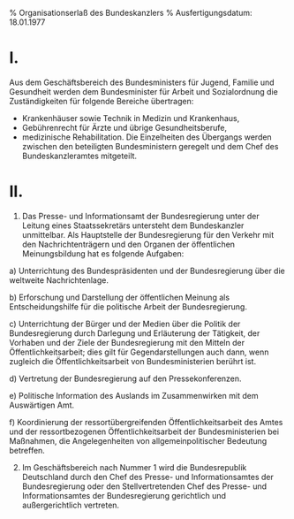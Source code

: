 % Organisationserlaß des Bundeskanzlers
% Ausfertigungsdatum: 18.01.1977
 
# I.

Aus dem Geschäftsbereich des Bundesministers für Jugend, Familie und Gesundheit werden dem Bundesminister für Arbeit und Sozialordnung die Zuständigkeiten für folgende Bereiche übertragen:  
- Krankenhäuser sowie Technik in Medizin und Krankenhaus,  
- Gebührenrecht für Ärzte und übrige Gesundheitsberufe,  
- medizinische Rehabilitation. Die Einzelheiten des Übergangs werden zwischen den beteiligten Bundesministern geregelt und dem Chef des Bundeskanzleramtes mitgeteilt.

# II.

1. Das Presse- und Informationsamt der Bundesregierung unter der Leitung eines Staatssekretärs untersteht dem Bundeskanzler unmittelbar. Als Hauptstelle der Bundesregierung für den Verkehr mit den Nachrichtenträgern und den Organen der öffentlichen Meinungsbildung hat es folgende Aufgaben:

a) Unterrichtung des Bundespräsidenten und der Bundesregierung über die weltweite Nachrichtenlage.

b) Erforschung und Darstellung der öffentlichen Meinung als Entscheidungshilfe für die politische Arbeit der Bundesregierung.

c) Unterrichtung der Bürger und der Medien über die Politik der Bundesregierung durch Darlegung und Erläuterung der Tätigkeit, der Vorhaben und der Ziele der Bundesregierung mit den Mitteln der Öffentlichkeitsarbeit; dies gilt für Gegendarstellungen auch dann, wenn zugleich die Öffentlichkeitsarbeit von Bundesministerien berührt ist.

d) Vertretung der Bundesregierung auf den Pressekonferenzen.

e) Politische Information des Auslands im Zusammenwirken mit dem Auswärtigen Amt.

f) Koordinierung der ressortübergreifenden Öffentlichkeitsarbeit des Amtes und der ressortbezogenen Öffentlichkeitsarbeit der Bundesministerien bei Maßnahmen, die Angelegenheiten von allgemeinpolitischer Bedeutung betreffen.

2. Im Geschäftsbereich nach Nummer 1 wird die Bundesrepublik Deutschland durch den Chef des Presse- und Informationsamtes der Bundesregierung oder den Stellvertretenden Chef des Presse- und Informationsamtes der Bundesregierung gerichtlich und außergerichtlich vertreten.
